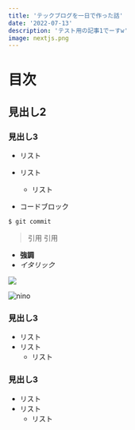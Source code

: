 ```yaml
---
title: 'テックブログを一日で作った話'
date: '2022-07-13'
description: 'テスト用の記事1でーすw'
image: nextjs.png
---
```


# 目次
## 見出し2
### 見出し3
- リスト
- リスト
  - リスト

- コードブロック
```sh
$ git commit
```

>引用
>引用

- **強調**
- _イタリック_

<img src="./images/img1.png">

![nino](./images/img1.png)

### 見出し3
- リスト
- リスト
  - リスト

### 見出し3
- リスト
- リスト
  - リスト